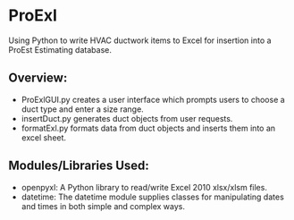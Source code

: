 # ProExl
Using Python to write HVAC ductwork items to Excel for insertion into a ProEst Estimating database.

## Overview:
- ProExlGUI.py creates a user interface which prompts users to choose a duct type and enter a size range.
- insertDuct.py generates duct objects from user requests.
- formatExl.py formats data from duct objects and inserts them into an excel sheet.

## Modules/Libraries Used:
- openpyxl: A Python library to read/write Excel 2010 xlsx/xlsm files.
- datetime: The datetime module supplies classes for manipulating dates and times in both simple and complex ways.

